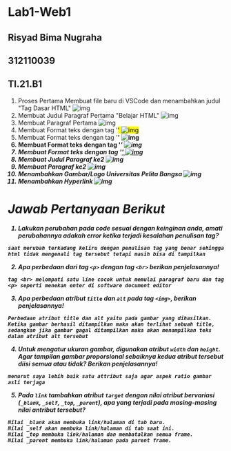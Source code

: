 # Lab1-Web1
## Risyad Bima Nugraha
## 312110039
## TI.21.B1

1. Proses Pertama Membuat file baru di VSCode dan menambahkan  judul "Tag Dasar HTML" 
![img](SS/proses1.jpeg)
2. Membuat Judul Paragraf Pertama "Belajar HTML"
![img](SS/proses2.jpeg)
3. Membuat Paragraf Pertama
![img](SS/proses3.jpeg)
4. Membuat Format teks dengan tag '<mark>'
![img](SS/proses4.jpeg)
5. Membuat Format teks dengan tag '<b>'
![img](SS/proses5.jpeg)
6. Membuat Format teks dengan tag '<i>'
![img](SS/proses6.jpeg)
7. Membuat Format teks dengan tag '<ins>'
![img](SS/proses7.jpeg)
8. Membuat Judul Paragraf ke2
![img](SS/proses8.jpeg)
9. Membuat Paragraf ke2
![img](SS/proses9.jpeg)
10. Menambahkan Gambar/Logo Universitas Pelita Bangsa
![img](SS/proses10.jpeg)
11. Menambahkan Hyperlink
![img](SS/proses11.jpeg)

# Jawab Pertanyaan Berikut
1. Lakukan perubahan pada code sesuai dengan keinginan anda, amati perubahannya adakah error ketika terjadi kesalahan penulisan tag?
```
saat merubah terkadang keliru dengan penulisan tag yang benar sehingga html tidak mengenali tag tersebut tetapi masih bisa di tampilkan  
```
2. Apa perbedaan dari tag `<p>` dengan tag `<br>` berikan penjelasannya!
```
tag <br> melompati satu line cocok untuk memulai paragraf baru dan tag <p> seperti menekan enter di software document editor 
```
3. Apa perbedaan atribut `title` dan `alt` pada tag `<img>`, berikan penjelasannya!
```
Perbedaan atribut title dan alt yaitu pada gambar yang dihasilkan. Ketika gambar berhasil ditampilkan maka akan terlihat sebuah title, sedangkan jika gambar gagal ditampilkan maka akan menampilkan teks dalam atribut alt tersebut
```
4. Untuk mengatur ukuran gambar, digunakan atribut `width` dan `height`. Agar tampilan gambar proporsional sebaiknya kedua atribut tersebut diisi semua atau tidak? Berikan penjelasannya!
```
menurut saya lebih baik satu attribut saja agar aspek ratio gambar asli terjaga 
```
5. Pada `link` tambahkan atribut `target` dengan nilai atribut bervariasi (`_blank`, `_self`, `_top`, `_parent`), apa yang terjadi pada masing-masing nilai antribut tersebut?
```
Nilai _blank akan membuka link/halaman di tab baru.
Nilai _self akan membuka link/halaman di tab saat ini.
Nilai _top membuka link/halaman dan membatalkan semua frame.
Nilai _parent membuka link/halaman pada parent frame.
```